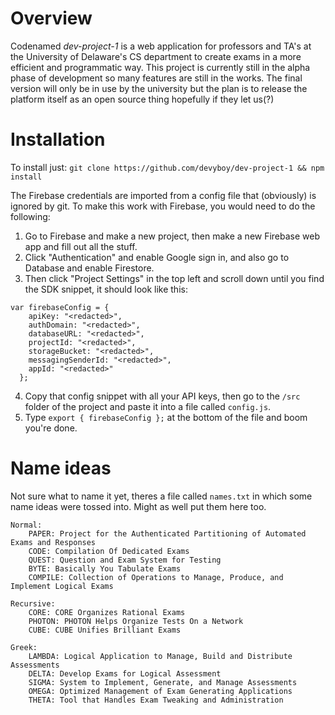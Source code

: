 # Overview
Codenamed *dev-project-1* is a web application for professors and TA's at the University of Delaware's CS department to create exams in a more efficient and programmatic way. This project is currently still in the alpha phase of development so many features are still in the works. The final version will only be in use by the university but the plan is to release the platform itself as an open source thing hopefully if they let us(?)

# Installation
To install just: `git clone https://github.com/devyboy/dev-project-1 && npm install`

The Firebase credentials are imported from a config file that (obviously) is ignored by git. To make this work with Firebase, you would need to do the following:
1. Go to Firebase and make a new project, then make a new Firebase web app and fill out all the stuff.
2. Click "Authentication" and enable Google sign in, and also go to Database and enable Firestore.
3. Then click "Project Settings" in the top left and scroll down until you find the SDK snippet, it should look like this:
```
var firebaseConfig = {
    apiKey: "<redacted>",
    authDomain: "<redacted>",
    databaseURL: "<redacted>",
    projectId: "<redacted>",
    storageBucket: "<redacted>",
    messagingSenderId: "<redacted>",
    appId: "<redacted>"
  };
```
4. Copy that config snippet with all your API keys, then go to the `/src` folder of the project and paste it into a file called `config.js`.
5. Type `export { firebaseConfig };` at the bottom of the file and boom you're done.

# Name ideas
Not sure what to name it yet, theres a file called `names.txt` in which some name ideas were tossed into. Might as well put them here too. 

```
Normal:	
    PAPER: Project for the Authenticated Partitioning of Automated Exams and Responses
    CODE: Compilation Of Dedicated Exams
    QUEST: Question and Exam System for Testing
    BYTE: Basically You Tabulate Exams
    COMPILE: Collection of Operations to Manage, Produce, and Implement Logical Exams

Recursive:
    CORE: CORE Organizes Rational Exams
    PHOTON: PHOTON Helps Organize Tests On a Network
    CUBE: CUBE Unifies Brilliant Exams

Greek:
    LAMBDA: Logical Application to Manage, Build and Distribute Assessments
    DELTA: Develop Exams for Logical Assessment
    SIGMA: System to Implement, Generate, and Manage Assessments
    OMEGA: Optimized Management of Exam Generating Applications
    THETA: Tool that Handles Exam Tweaking and Administration
```
